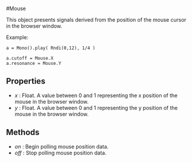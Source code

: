 #Mouse

This object presents signals derived from the position of the mouse cursor in the browser window.

Example:
```
a = Mono().play( Rndi(0,12), 1/4 )

a.cutoff = Mouse.X
a.resonance = Mouse.Y
```

## Properties

* _x_ : Float. A value between 0 and 1 representing the x position of the mouse in the browser window.
* _y_ : Float. A value between 0 and 1 representing the y position of the mouse in the browser window.

## Methods
* _on_ : Begin polling mouse position data.
* _off_ : Stop polling mouse position data.

[widget]: javascript:Gibber.Environment.Docs.openFile('interface','Widget')